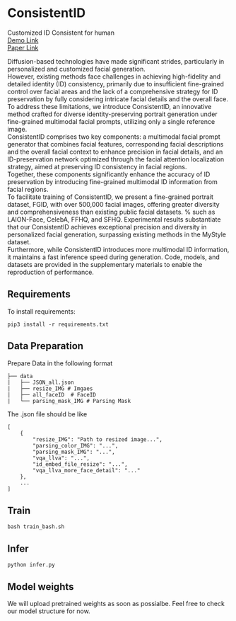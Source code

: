# ConsistentID
Customized ID Consistent for human<br>
[Demo Link](http://consistentid.natapp1.cc/)<br>
[Paper Link]()

Diffusion-based technologies have made significant strides, particularly in personalized and customized facial generation.  
However, existing methods face challenges in achieving high-fidelity and detailed identity (ID) consistency, primarily due to insufficient fine-grained control over facial areas and the lack of a comprehensive strategy for ID preservation by fully considering intricate facial details and the overall face. 
To address these limitations, we introduce ConsistentID, an innovative method crafted for diverse identity-preserving portrait generation under fine-grained multimodal facial prompts, utilizing only a single reference image.  
ConsistentID comprises two key components: a multimodal facial prompt generator that combines facial features, corresponding facial descriptions and the overall facial context to enhance precision in facial details, and an ID-preservation network optimized through the facial attention localization strategy, aimed at preserving ID consistency in facial regions.  
Together, these components significantly enhance the accuracy of ID preservation by introducing fine-grained multimodal ID information from facial regions.  
To facilitate training of ConsistentID, we present a fine-grained portrait dataset, FGID, with over 500,000 facial images, offering greater diversity and comprehensiveness than existing public facial datasets. % such as LAION-Face, CelebA, FFHQ, and SFHQ. 
Experimental results substantiate that our ConsistentID achieves exceptional precision and diversity in personalized facial generation, surpassing existing methods in the MyStyle dataset.  
Furthermore, while ConsistentID introduces more multimodal ID information, it maintains a fast inference speed during generation. 
Code, models, and datasets are provided in the supplementary materials to enable the reproduction of performance. 



## Requirements

To install requirements:

```setup
pip3 install -r requirements.txt
```

## Data Preparation

Prepare Data in the following format

    ├── data
    |   ├── JSON_all.json 
    |   ├── resize_IMG # Imgaes 
    |   ├── all_faceID  # FaceID
    |   └── parsing_mask_IMG # Parsing Mask 

The .json file should be like
```
[
    {
        "resize_IMG": "Path to resized image...",
        "parsing_color_IMG": "...",
        "parsing_mask_IMG": "...",
        "vqa_llva": "...",
        "id_embed_file_resize": "...",
        "vqa_llva_more_face_detail": "..."
    },
    ...
]
```

## Train

```setup
bash train_bash.sh
```

## Infer

```setup
python infer.py
```

## Model weights

We will upload pretrained weights as soon as possialbe. Feel free to check our model structure for now.